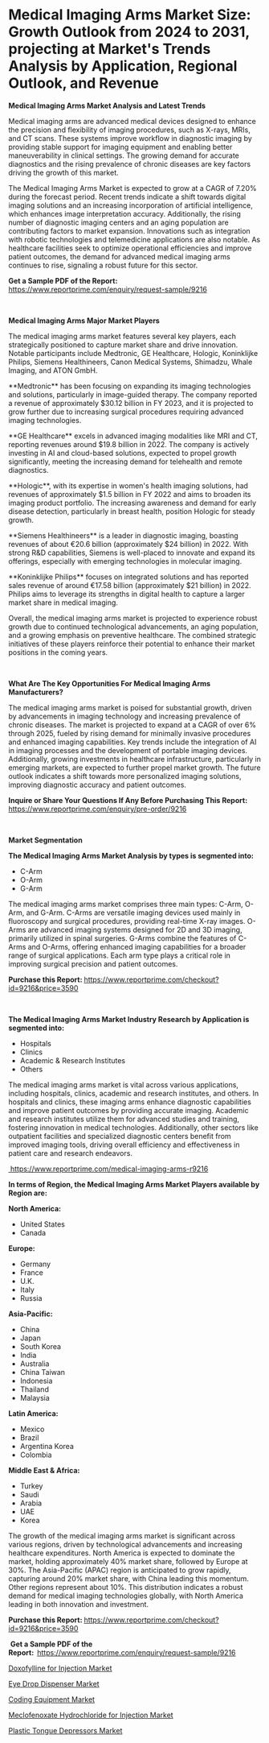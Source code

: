 <p><h1>Medical Imaging Arms Market Size: Growth Outlook from 2024 to 2031, projecting at Market's Trends Analysis by Application, Regional Outlook, and Revenue</h1></p><p><strong>Medical Imaging Arms Market Analysis and Latest Trends</strong></p>
<p><p>Medical imaging arms are advanced medical devices designed to enhance the precision and flexibility of imaging procedures, such as X-rays, MRIs, and CT scans. These systems improve workflow in diagnostic imaging by providing stable support for imaging equipment and enabling better maneuverability in clinical settings. The growing demand for accurate diagnostics and the rising prevalence of chronic diseases are key factors driving the growth of this market.</p><p>The Medical Imaging Arms Market is expected to grow at a CAGR of 7.20% during the forecast period. Recent trends indicate a shift towards digital imaging solutions and an increasing incorporation of artificial intelligence, which enhances image interpretation accuracy. Additionally, the rising number of diagnostic imaging centers and an aging population are contributing factors to market expansion. Innovations such as integration with robotic technologies and telemedicine applications are also notable. As healthcare facilities seek to optimize operational efficiencies and improve patient outcomes, the demand for advanced medical imaging arms continues to rise, signaling a robust future for this sector.</p></p>
<p><strong>Get a Sample PDF of the Report:&nbsp;</strong> <a href="https://www.reportprime.com/enquiry/request-sample/9216?utm_campaign=11&utm_medium=2&utm_source=Github&utm_content=ia&utm_term=28112024&utm_id=medical-imaging-arms">https://www.reportprime.com/enquiry/request-sample/9216</a></p>
<p>&nbsp;</p>
<p><strong>Medical Imaging Arms Major Market Players</strong></p>
<p><p>The medical imaging arms market features several key players, each strategically positioned to capture market share and drive innovation. Notable participants include Medtronic, GE Healthcare, Hologic, Koninklijke Philips, Siemens Healthineers, Canon Medical Systems, Shimadzu, Whale Imaging, and ATON GmbH.</p><p>**Medtronic** has been focusing on expanding its imaging technologies and solutions, particularly in image-guided therapy. The company reported a revenue of approximately $30.12 billion in FY 2023, and it is projected to grow further due to increasing surgical procedures requiring advanced imaging technologies.</p><p>**GE Healthcare** excels in advanced imaging modalities like MRI and CT, reporting revenues around $19.8 billion in 2022. The company is actively investing in AI and cloud-based solutions, expected to propel growth significantly, meeting the increasing demand for telehealth and remote diagnostics.</p><p>**Hologic**, with its expertise in women's health imaging solutions, had revenues of approximately $1.5 billion in FY 2022 and aims to broaden its imaging product portfolio. The increasing awareness and demand for early disease detection, particularly in breast health, position Hologic for steady growth.</p><p>**Siemens Healthineers** is a leader in diagnostic imaging, boasting revenues of about €20.6 billion (approximately $24 billion) in 2022. With strong R&D capabilities, Siemens is well-placed to innovate and expand its offerings, especially with emerging technologies in molecular imaging.</p><p>**Koninklijke Philips** focuses on integrated solutions and has reported sales revenue of around €17.58 billion (approximately $21 billion) in 2022. Philips aims to leverage its strengths in digital health to capture a larger market share in medical imaging.</p><p>Overall, the medical imaging arms market is projected to experience robust growth due to continued technological advancements, an aging population, and a growing emphasis on preventive healthcare. The combined strategic initiatives of these players reinforce their potential to enhance their market positions in the coming years.</p></p>
<p>&nbsp;</p>
<p><strong>What Are The Key Opportunities For Medical Imaging Arms Manufacturers?</strong></p>
<p><p>The medical imaging arms market is poised for substantial growth, driven by advancements in imaging technology and increasing prevalence of chronic diseases. The market is projected to expand at a CAGR of over 6% through 2025, fueled by rising demand for minimally invasive procedures and enhanced imaging capabilities. Key trends include the integration of AI in imaging processes and the development of portable imaging devices. Additionally, growing investments in healthcare infrastructure, particularly in emerging markets, are expected to further propel market growth. The future outlook indicates a shift towards more personalized imaging solutions, improving diagnostic accuracy and patient outcomes.</p></p>
<p><strong>Inquire or Share Your Questions If Any Before Purchasing This Report:</strong> <a href="https://www.reportprime.com/enquiry/pre-order/9216?utm_campaign=11&utm_medium=2&utm_source=Github&utm_content=ia&utm_term=28112024&utm_id=medical-imaging-arms">https://www.reportprime.com/enquiry/pre-order/9216</a></p>
<p>&nbsp;</p>
<p><strong>Market Segmentation</strong></p>
<p><strong>The Medical Imaging Arms Market Analysis by types is segmented into:</strong></p>
<p><ul><li>C-Arm</li><li>O-Arm</li><li>G-Arm</li></ul></p>
<p><p>The medical imaging arms market comprises three main types: C-Arm, O-Arm, and G-Arm. C-Arms are versatile imaging devices used mainly in fluoroscopy and surgical procedures, providing real-time X-ray images. O-Arms are advanced imaging systems designed for 2D and 3D imaging, primarily utilized in spinal surgeries. G-Arms combine the features of C-Arms and O-Arms, offering enhanced imaging capabilities for a broader range of surgical applications. Each arm type plays a critical role in improving surgical precision and patient outcomes.</p></p>
<p><strong>Purchase this Report:&nbsp;</strong><a href="https://www.reportprime.com/checkout?id=9216&price=3590&utm_campaign=11&utm_medium=2&utm_source=Github&utm_content=ia&utm_term=28112024&utm_id=medical-imaging-arms">https://www.reportprime.com/checkout?id=9216&price=3590</a></p>
<p>&nbsp;</p>
<p><strong>The Medical Imaging Arms Market Industry Research by Application is segmented into:</strong></p>
<p><ul><li>Hospitals</li><li>Clinics</li><li>Academic & Research Institutes</li><li>Others</li></ul></p>
<p><p>The medical imaging arms market is vital across various applications, including hospitals, clinics, academic and research institutes, and others. In hospitals and clinics, these imaging arms enhance diagnostic capabilities and improve patient outcomes by providing accurate imaging. Academic and research institutes utilize them for advanced studies and training, fostering innovation in medical technologies. Additionally, other sectors like outpatient facilities and specialized diagnostic centers benefit from improved imaging tools, driving overall efficiency and effectiveness in patient care and research endeavors.</p></p>
<p><a href="https://www.reportprime.com/medical-imaging-arms-r9216?utm_campaign=11&utm_medium=2&utm_source=Github&utm_content=ia&utm_term=28112024&utm_id=medical-imaging-arms">&nbsp;https://www.reportprime.com/medical-imaging-arms-r9216</a></p>
<p><strong>In terms of Region, the Medical Imaging Arms Market Players available by Region are:</strong></p>
<p>
    <p> <strong> North America: </strong>
        <ul>
            <li>United States</li>
            <li>Canada</li>
        </ul>
        </p> 
    <p> <strong> Europe: </strong>
        <ul>
            <li>Germany</li>
            <li>France</li>
            <li>U.K.</li>
            <li>Italy</li>
            <li>Russia</li>
        </ul>
        </p> 
    <p> <strong> Asia-Pacific: </strong>
        <ul>
            <li>China</li>
            <li>Japan</li>
            <li>South Korea</li>
            <li>India</li>
            <li>Australia</li>
            <li>China Taiwan</li>
            <li>Indonesia</li>
            <li>Thailand</li>
            <li>Malaysia</li>
        </ul>
        </p> 
    <p> <strong> Latin America: </strong>
        <ul>
            <li>Mexico</li>
            <li>Brazil</li>
            <li>Argentina Korea</li>
            <li>Colombia</li>
        </ul>
        </p> 
    <p> <strong> Middle East & Africa: </strong>
        <ul>
            <li>Turkey</li>
            <li>Saudi</li>
            <li>Arabia</li>
            <li>UAE</li>
            <li>Korea</li>
        </ul>
    </p>
    </p>
<p><p>The growth of the medical imaging arms market is significant across various regions, driven by technological advancements and increasing healthcare expenditures. North America is expected to dominate the market, holding approximately 40% market share, followed by Europe at 30%. The Asia-Pacific (APAC) region is anticipated to grow rapidly, capturing around 20% market share, with China leading this momentum. Other regions represent about 10%. This distribution indicates a robust demand for medical imaging technologies globally, with North America leading in both innovation and investment.</p></p>
<p><strong>Purchase this Report: </strong><a href="https://www.reportprime.com/checkout?id=9216&price=3590&utm_campaign=11&utm_medium=2&utm_source=Github&utm_content=ia&utm_term=28112024&utm_id=medical-imaging-arms">https://www.reportprime.com/checkout?id=9216&price=3590</a></p>
<p>&nbsp;<strong>Get a Sample PDF of the Report:&nbsp;&nbsp;</strong><a href="https://www.reportprime.com/enquiry/request-sample/9216?utm_campaign=11&utm_medium=2&utm_source=Github&utm_content=ia&utm_term=28112024&utm_id=medical-imaging-arms">https://www.reportprime.com/enquiry/request-sample/9216</a></p>
<p><strong></strong></p>
<p><p><a href="https://issuu.com/reportprime-2/docs/doxofylline-for-injection-market-si_9683abc4ec36e2?utm_campaign=11&utm_medium=2&utm_source=Github&utm_content=ia&utm_term=28112024&utm_id=medical-imaging-arms">Doxofylline for Injection Market</a></p><p><a href="https://www.linkedin.com/pulse/recent-analysis-eye-drop-dispenser-market-trends-share-sales-mgzie?utm_campaign=11&utm_medium=2&utm_source=Github&utm_content=ia&utm_term=28112024&utm_id=medical-imaging-arms">Eye Drop Dispenser Market</a></p><p><a href="https://www.linkedin.com/pulse/coding-equipment-market-growth-segmentation-regional-analysis-4uyoe?utm_campaign=11&utm_medium=2&utm_source=Github&utm_content=ia&utm_term=28112024&utm_id=medical-imaging-arms">Coding Equipment Market</a></p><p><a href="https://issuu.com/reportprime-2/docs/meclofenoxate-hydrochloride-for-inj_8c823e5041a7dc?utm_campaign=11&utm_medium=2&utm_source=Github&utm_content=ia&utm_term=28112024&utm_id=medical-imaging-arms">Meclofenoxate Hydrochloride for Injection Market</a></p><p><a href="https://github.com/ChiragRp1/Market-Research-Report-List-6/blob/main/plastic-tongue-depressors-market.md?utm_campaign=11&utm_medium=2&utm_source=Github&utm_content=ia&utm_term=28112024&utm_id=medical-imaging-arms">Plastic Tongue Depressors Market</a></p></p>